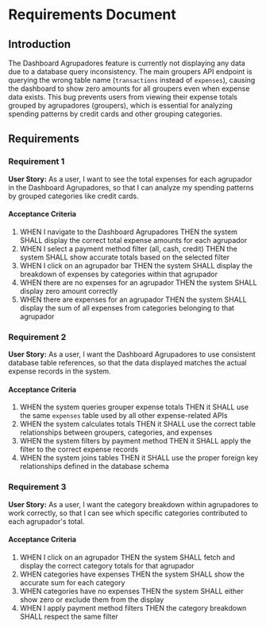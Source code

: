 # Requirements Document

## Introduction

The Dashboard Agrupadores feature is currently not displaying any data due to a database query inconsistency. The main groupers API endpoint is querying the wrong table name (`transactions` instead of `expenses`), causing the dashboard to show zero amounts for all groupers even when expense data exists. This bug prevents users from viewing their expense totals grouped by agrupadores (groupers), which is essential for analyzing spending patterns by credit cards and other grouping categories.

## Requirements

### Requirement 1

**User Story:** As a user, I want to see the total expenses for each agrupador in the Dashboard Agrupadores, so that I can analyze my spending patterns by grouped categories like credit cards.

#### Acceptance Criteria

1. WHEN I navigate to the Dashboard Agrupadores THEN the system SHALL display the correct total expense amounts for each agrupador
2. WHEN I select a payment method filter (all, cash, credit) THEN the system SHALL show accurate totals based on the selected filter
3. WHEN I click on an agrupador bar THEN the system SHALL display the breakdown of expenses by categories within that agrupador
4. WHEN there are no expenses for an agrupador THEN the system SHALL display zero amount correctly
5. WHEN there are expenses for an agrupador THEN the system SHALL display the sum of all expenses from categories belonging to that agrupador

### Requirement 2

**User Story:** As a user, I want the Dashboard Agrupadores to use consistent database table references, so that the data displayed matches the actual expense records in the system.

#### Acceptance Criteria

1. WHEN the system queries grouper expense totals THEN it SHALL use the same `expenses` table used by all other expense-related APIs
2. WHEN the system calculates totals THEN it SHALL use the correct table relationships between groupers, categories, and expenses
3. WHEN the system filters by payment method THEN it SHALL apply the filter to the correct expense records
4. WHEN the system joins tables THEN it SHALL use the proper foreign key relationships defined in the database schema

### Requirement 3

**User Story:** As a user, I want the category breakdown within agrupadores to work correctly, so that I can see which specific categories contributed to each agrupador's total.

#### Acceptance Criteria

1. WHEN I click on an agrupador THEN the system SHALL fetch and display the correct category totals for that agrupador
2. WHEN categories have expenses THEN the system SHALL show the accurate sum for each category
3. WHEN categories have no expenses THEN the system SHALL either show zero or exclude them from the display
4. WHEN I apply payment method filters THEN the category breakdown SHALL respect the same filter
